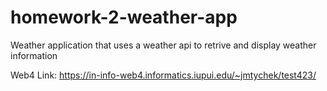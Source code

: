 # homework-2-weather-app

Weather application that uses a weather api to retrive and display weather information

Web4 Link: https://in-info-web4.informatics.iupui.edu/~jmtychek/test423/
